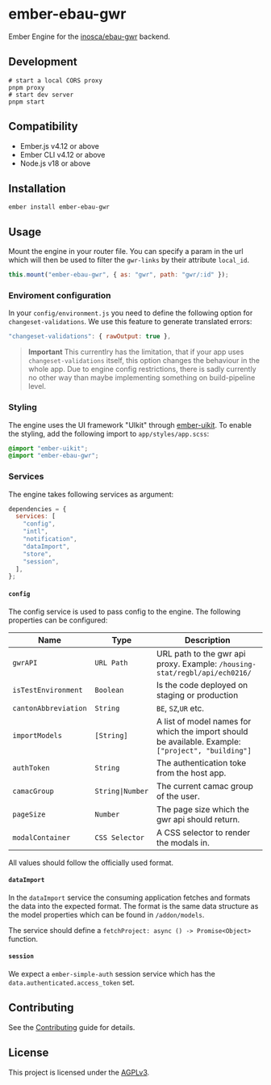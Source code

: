 # ember-ebau-gwr

Ember Engine for the [inosca/ebau-gwr](https://github.com/inosca/ebau-gwr) backend.

## Development

```
# start a local CORS proxy
pnpm proxy
# start dev server
pnpm start
```

## Compatibility

- Ember.js v4.12 or above
- Ember CLI v4.12 or above
- Node.js v18 or above

## Installation

```
ember install ember-ebau-gwr
```

## Usage

Mount the engine in your router file. You can specify a param in the url which
will then be used to filter the `gwr-links` by their attribute `local_id`.

```js
this.mount("ember-ebau-gwr", { as: "gwr", path: "gwr/:id" });
```

### Enviroment configuration

In your `config/environment.js` you need to define the following option for
`changeset-validations`. We use this feature to generate translated errors:

```js
"changeset-validations": { rawOutput: true },
```

> **Important**
> This currentlry has the limitation, that if your app uses
> `changeset-validations` itself, this option changes the behaviour in the whole
> app. Due to engine config restrictions, there is sadly currently no other way
> than maybe implementing something on build-pipeline level.

### Styling

The engine uses the UI framework "UIkit" through [ember-uikit](https://github.com/adfinis-sygroup/ember-uikit). To enable the styling, add the following import to `app/styles/app.scss`:

```scss
@import "ember-uikit";
@import "ember-ebau-gwr";
```

### Services

The engine takes following services as argument:

```js
dependencies = {
  services: [
    "config",
    "intl",
    "notification",
    "dataImport",
    "store",
    "session",
  ],
};
```

#### `config`

The config service is used to pass config to the engine. The following properties can be configured:

| Name                 | Type             | Description                                                                                        |
| -------------------- | ---------------- | -------------------------------------------------------------------------------------------------- |
| `gwrAPI`             | `URL Path`       | URL path to the gwr api proxy. Example: `/housing-stat/regbl/api/ech0216/`                         |
| `isTestEnvironment`  | `Boolean`        | Is the code deployed on staging or production                                                      |
| `cantonAbbreviation` | `String`         | `BE`, `SZ`,`UR` etc.                                                                               |
| `importModels`       | `[String]`       | A list of model names for which the import should be available. Example: `["project", "building"]` |
| `authToken`          | `String`         | The authentication toke from the host app.                                                         |
| `camacGroup`         | `String\|Number` | The current camac group of the user.                                                               |
| `pageSize`           | `Number`         | The page size which the gwr api should return.                                                     |
| `modalContainer`     | `CSS Selector`   | A CSS selector to render the modals in.                                                            |

All values should follow the officially used format.

#### `dataImport`

In the `dataImport` service the consuming application fetches and formats the data into the expected format. The format is the same data structure as the model properties which can be found in `/addon/models`.

The service should define a `fetchProject: async () -> Promise<Object>` function.

#### `session`

We expect a `ember-simple-auth` session service which has the
`data.authenticated.access_token` set.

## Contributing

See the [Contributing](CONTRIBUTING.md) guide for details.

## License

This project is licensed under the [AGPLv3](LICENSE.md).
